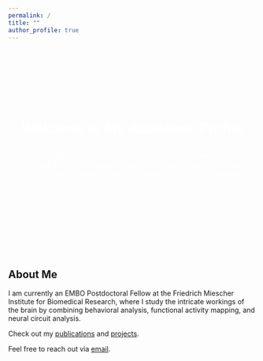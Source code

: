 ```yaml
---
permalink: /
title: ""
author_profile: true
---
```


<div style="background-image: url('/images/brain.png'); background-size: cover; background-position: center; height: 400px; color: white; text-align: center; display: flex; justify-content: center; align-items: center; flex-direction: column;">
  <h1>Welcome to My Academic Profile</h1>
  <p style="max-width: 800px;">I am an EMBO Postdoctoral Fellow in the lab of Rainer Friedrich at the Friedrich Miescher Institute. My research focus lies on mechanistic cognitive neuroscience by employing analysis of behavior, functional activity, and synaptic wiring diagrams.</p>
</div>

<br>

## About Me

I am currently an EMBO Postdoctoral Fellow at the Friedrich Miescher Institute for Biomedical Research, where I study the intricate workings of the brain by combining behavioral analysis, functional activity mapping, and neural circuit analysis.

Check out my [publications](/publications) and [projects](/projects).

Feel free to reach out via [email](mailto:johannes.kappel@fmi.ch).
